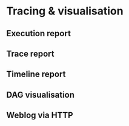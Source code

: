 # Tracing & visualisation
## Execution report
## Trace report
## Timeline report
## DAG visualisation
## Weblog via HTTP

